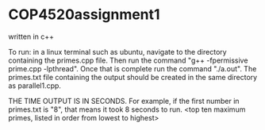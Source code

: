 # COP4520assignment1
written in c++

To run: in a linux terminal such as ubuntu, navigate to the directory containing the primes.cpp file. 
Then run the command "g++ -fpermissive prime.cpp  -lpthread". Once that is complete run the command "./a.out". 
The primes.txt file containing the output should be created in the same directory as parallel1.cpp.

THE TIME OUTPUT IS IN SECONDS. For example, if the first number in primes.txt is "8", that means it took 8 seconds to run.
<execution time> <total number of primes found> <sum of all primes found> <top ten maximum primes, listed in order from lowest to highest>

